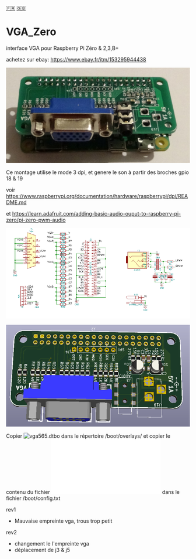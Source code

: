 [:fr:](LISEZMOI.md) [:uk:](README.md)

# VGA_Zero
interface VGA pour Raspberry Pi Zéro &amp; 2,3,B+

achetez sur ebay: https://www.ebay.fr/itm/153295944438

![](img/VgaZero.jpg)

Ce montage utilise le mode 3 dpi, et genere le son à partir des broches gpio 18 & 19

voir https://www.raspberrypi.org/documentation/hardware/raspberrypi/dpi/README.md

et https://learn.adafruit.com/adding-basic-audio-ouput-to-raspberry-pi-zero/pi-zero-pwm-audio

![sch](img/sch.PNG)


![pcb](img/3D.PNG)


Copier ![vga565.dtbo](overlays/vga565.dtbo?raw=true) dans le répertoire /boot/overlays/
et copier le contenu du fichier ![config-example.txt](overlays/config-example.txt?raw=true) dans le fichier /boot/config.txt



rev1
- Mauvaise empreinte vga, trous trop petit

rev2
- changement le l'empreinte vga
- déplacement de j3 & j5
